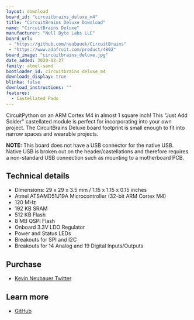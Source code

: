 ```yaml
---
layout: download
board_id: "circuitbrains_deluxe_m4"
title: "CircuitBrains Deluxe Download"
name: "CircuitBrains Deluxe"
manufacturer: "Null Byte Labs LLC"
board_url:
 - "https://github.com/neubauek/CircuitBrains"
 - "https://www.adafruit.com/product/4802"
board_image: "circuitbrains_deluxe.jpg"
date_added: 2020-02-27
family: atmel-samd
bootloader_id: circuitbrains_deluxe_m4
downloads_display: true
blinka: false
download_instructions: ""
features:
  - Castellated Pads
---
```


CircuitPython on an ARM Cortex M4 in almost 1 square inch! This "Just Add Solder" castellated module is perfect for incorporating into your own project. The CircuitBrains Deluxe board footprint is small enough to fit into narrow spaces and wearable projects.

**NOTE:** This board does not have a USB connector for the native USB. Native USB is broken out on the header/castellations and therefore requires a non-standard USB connection such as mounting to a motherboard PCB.

## Technical details

- Dimensions: 29 x 29 x 3.5 mm / 1.15 x 1.15 x 0.15 inches
- Atmel ATSAMD51J19A Microcontroller (32-bit ARM Cortex M4)
- 120 MHz
- 192 KB SRAM
- 512 KB Flash
- 8 MB QSPI Flash
- Onboard 3.3V LDO Regulator
- Power and Status LEDs
- Breakouts for SPI and I2C
- Breakouts for 14 Analog and 19 Digital Inputs/Outputs

## Purchase

* [Kevin Neubauer Twitter](https://twitter.com/kevinneubauer)

## Learn more

* [GitHub](https://github.com/neubauek/CircuitBrains)
